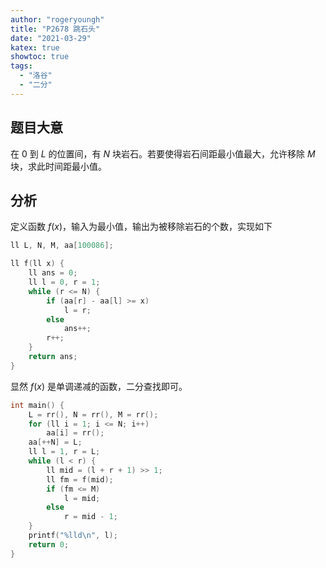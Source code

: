 ```yaml
---
author: "rogeryoungh"
title: "P2678 跳石头"
date: "2021-03-29"
katex: true
showtoc: true
tags:
  - "洛谷"
  - "二分"
---
```


## 题目大意

在 $0$ 到 $L$ 的位置间，有 $N$ 块岩石。若要使得岩石间距最小值最大，允许移除 $M$ 块，求此时间距最小值。

## 分析

定义函数 $f(x)$，输入为最小值，输出为被移除岩石的个数，实现如下

```cpp
ll L, N, M, aa[100086];

ll f(ll x) {
    ll ans = 0;
    ll l = 0, r = 1;
    while (r <= N) {
        if (aa[r] - aa[l] >= x)
            l = r;
        else
            ans++;
        r++;
    }
    return ans;
}
```

显然 $f(x)$ 是单调递减的函数，二分查找即可。

```cpp
int main() {
    L = rr(), N = rr(), M = rr();
    for (ll i = 1; i <= N; i++)
        aa[i] = rr();
    aa[++N] = L;
    ll l = 1, r = L;
    while (l < r) {
        ll mid = (l + r + 1) >> 1;
        ll fm = f(mid);
        if (fm <= M)
            l = mid;
        else
            r = mid - 1;
    }
    printf("%lld\n", l);
    return 0;
}
```
